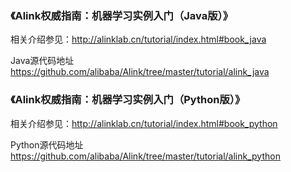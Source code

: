 
### 《Alink权威指南：机器学习实例入门（Java版）》


相关介绍参见：http://alinklab.cn/tutorial/index.html#book_java

Java源代码地址 https://github.com/alibaba/Alink/tree/master/tutorial/alink_java


### 《Alink权威指南：机器学习实例入门（Python版）》


相关介绍参见：http://alinklab.cn/tutorial/index.html#book_python

Python源代码地址 https://github.com/alibaba/Alink/tree/master/tutorial/alink_python

